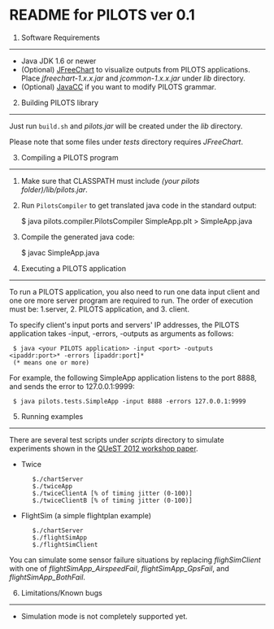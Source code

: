 
README for PILOTS ver 0.1
===============================================

1. Software Requirements
----------------------------------------------------------------------------------------------
* Java JDK 1.6 or newer
* (Optional) [JFreeChart](http://www.jfree.org/jfreechart/download.html) to visualize outputs from PILOTS applications.
  Place *jfreechart-1.x.x.jar* and *jcommon-1.x.x.jar* under *lib* directory.
* (Optional) [JavaCC](http://javacc.java.net/) if you want to modify PILOTS grammar.


2. Building PILOTS library
----------------------------------------------------------------------------------------------
Just run `build.sh` and *pilots.jar* will be created under the *lib* directory.

Please note that some files under *tests* directory requires *JFreeChart*.


3. Compiling a PILOTS program
----------------------------------------------------------------------------------------------
1. Make sure that CLASSPATH must include *(your pilots folder)/lib/pilots.jar*.

2. Run `PilotsCompiler` to get translated java code in the standard output:

     $ java pilots.compiler.PilotsCompiler SimpleApp.plt > SimpleApp.java

3. Compile the generated java code:
     
     $ javac SimpleApp.java


4. Executing a PILOTS application
----------------------------------------------------------------------------------------------
To run a PILOTS application, you also need to run one data input client and one ore more server program are required to run.
The order of execution must be: 1.server, 2. PILOTS application, and 3. client.

To specify client's input ports and servers' IP addresses, the PILOTS application takes -input, -errors, -outputs as arguments as follows:

     $ java <your PILOTS application> -input <port> -outputs <ipaddr:port>* -errors [ipaddr:port]*
     (* means one or more)

For example, the following SimpleApp application listens to the port 8888, and sends the error to 127.0.0.1:9999:

     $ java pilots.tests.SimpleApp -input 8888 -errors 127.0.0.1:9999


5. Running examples
----------------------------------------------------------------------------------------------

There are several test scripts under *scripts* directory to simulate experiments shown in the [QUeST 2012 workshop paper](http://wcl.cs.rpi.edu/papers/quest2012.pdf).

* Twice

         $./chartServer
         $./twiceApp
         $./twiceClientA [% of timing jitter (0-100)]
         $./twiceClientB [% of timing jitter (0-100)]

* FlightSim (a simple flightplan example)

         $./chartServer
         $./flightSimApp 
         $./flightSimClient

You can simulate some sensor failure situations by replacing *flighSimClient* with one of *flightSimApp_AirspeedFail*, *flightSimApp_GpsFail*, and *flightSimApp_BothFail*.


6. Limitations/Known bugs
----------------------------------------------------------------------------------------------
* Simulation mode is not completely supported yet.

